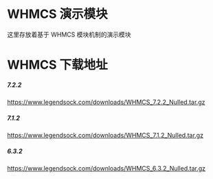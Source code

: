 # WHMCS 演示模块

这里存放着基于 WHMCS 模块机制的演示模块

# WHMCS 下载地址

##### 7.2.2

https://www.legendsock.com/downloads/WHMCS_7.2.2_Nulled.tar.gz

##### 7.1.2

https://www.legendsock.com/downloads/WHMCS_7.1.2_Nulled.tar.gz

##### 6.3.2

https://www.legendsock.com/downloads/WHMCS_6.3.2_Nulled.tar.gz